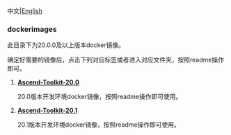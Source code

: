 中文|[English](README_EN.md)

### dockerimages

此目录下为20.0.0及以上版本docker镜像。        
    
确定好需要的镜像后，点击下列对应标签或者进入对应文件夹，按照readme操作即可。   

1. [**Ascend-Toolkit-20.0**](./Ascend-Toolkit-20.0)

    20.0版本开发环境docker镜像，按照readme操作即可使用。

2. [**Ascend-Toolkit-20.1**](./Ascend-Toolkit-20.1)

    20.1版本开发环境docker镜像，按照readme操作即可使用。
